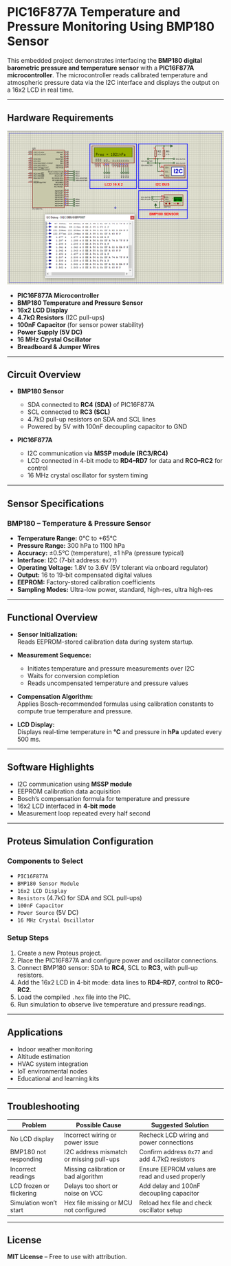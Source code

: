 # PIC16F877A Temperature and Pressure Monitoring Using BMP180 Sensor

This embedded project demonstrates interfacing the **BMP180 digital barometric pressure and temperature sensor** with a **PIC16F877A microcontroller**. The microcontroller reads calibrated temperature and atmospheric pressure data via the I2C interface and displays the output on a 16x2 LCD in real time.

---

## Hardware Requirements
![PIC16F877A BMP180 Circuit](circuit.png)

- **PIC16F877A Microcontroller**  
- **BMP180 Temperature and Pressure Sensor**  
- **16x2 LCD Display**  
- **4.7kΩ Resistors** (I2C pull-ups)  
- **100nF Capacitor** (for sensor power stability)  
- **Power Supply (5V DC)**  
- **16 MHz Crystal Oscillator**  
- **Breadboard & Jumper Wires**

---

## Circuit Overview

- **BMP180 Sensor**  
  - SDA connected to **RC4 (SDA)** of PIC16F877A  
  - SCL connected to **RC3 (SCL)**  
  - 4.7kΩ pull-up resistors on SDA and SCL lines  
  - Powered by 5V with 100nF decoupling capacitor to GND

- **PIC16F877A**  
  - I2C communication via **MSSP module (RC3/RC4)**  
  - LCD connected in 4-bit mode to **RD4–RD7** for data and **RC0–RC2** for control  
  - 16 MHz crystal oscillator for system timing

---

## Sensor Specifications

### BMP180 – Temperature & Pressure Sensor

- **Temperature Range:** 0°C to +65°C  
- **Pressure Range:** 300 hPa to 1100 hPa  
- **Accuracy:** ±0.5°C (temperature), ±1 hPa (pressure typical)  
- **Interface:** I2C (7-bit address: `0x77`)  
- **Operating Voltage:** 1.8V to 3.6V (5V tolerant via onboard regulator)  
- **Output:** 16 to 19-bit compensated digital values  
- **EEPROM:** Factory-stored calibration coefficients  
- **Sampling Modes:** Ultra-low power, standard, high-res, ultra high-res

---

## Functional Overview

- **Sensor Initialization:**  
  Reads EEPROM-stored calibration data during system startup.

- **Measurement Sequence:**  
  - Initiates temperature and pressure measurements over I2C  
  - Waits for conversion completion  
  - Reads uncompensated temperature and pressure values

- **Compensation Algorithm:**  
  Applies Bosch-recommended formulas using calibration constants to compute true temperature and pressure.

- **LCD Display:**  
  Displays real-time temperature in **°C** and pressure in **hPa** updated every 500 ms.

---

## Software Highlights

- I2C communication using **MSSP module**  
- EEPROM calibration data acquisition  
- Bosch’s compensation formula for temperature and pressure  
- 16x2 LCD interfaced in **4-bit mode**  
- Measurement loop repeated every half second

---

## Proteus Simulation Configuration

### Components to Select

- `PIC16F877A`  
- `BMP180 Sensor Module`  
- `16x2 LCD Display`  
- `Resistors` (4.7kΩ for SDA and SCL pull-ups)  
- `100nF Capacitor`  
- `Power Source` (5V DC)  
- `16 MHz Crystal Oscillator`

### Setup Steps

1. Create a new Proteus project.  
2. Place the PIC16F877A and configure power and oscillator connections.  
3. Connect BMP180 sensor: SDA to **RC4**, SCL to **RC3**, with pull-up resistors.  
4. Add the 16x2 LCD in 4-bit mode: data lines to **RD4–RD7**, control to **RC0–RC2**.  
5. Load the compiled `.hex` file into the PIC.  
6. Run simulation to observe live temperature and pressure readings.

---

## Applications

- Indoor weather monitoring  
- Altitude estimation  
- HVAC system integration  
- IoT environmental nodes  
- Educational and learning kits

---

## Troubleshooting

| Problem                   | Possible Cause                          | Suggested Solution                              |
|---------------------------|------------------------------------------|--------------------------------------------------|
| No LCD display            | Incorrect wiring or power issue          | Recheck LCD wiring and power connections         |
| BMP180 not responding     | I2C address mismatch or missing pull-ups | Confirm address `0x77` and add 4.7kΩ resistors   |
| Incorrect readings        | Missing calibration or bad algorithm     | Ensure EEPROM values are read and used properly |
| LCD frozen or flickering  | Delays too short or noise on VCC         | Add delay and 100nF decoupling capacitor         |
| Simulation won’t start    | Hex file missing or MCU not configured   | Reload hex file and check oscillator setup       |

---

## License

**MIT License** – Free to use with attribution.
